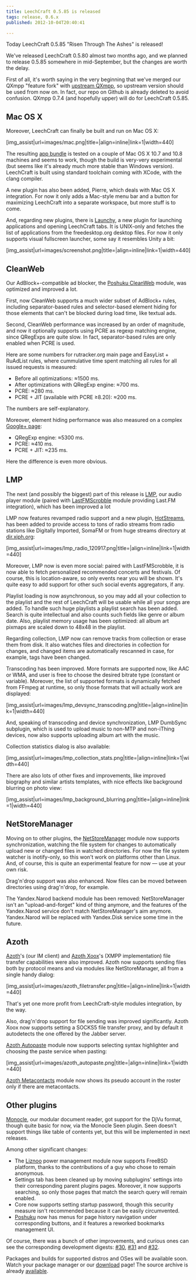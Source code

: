 ```yaml
---
title: LeechCraft 0.5.85 is released
tags: release, 0.6.x
published: 2012-10-04T20:40:41

---
```


Today LeechCraft 0.5.85 "Risen Through The Ashes" is released!

We've released LeechCraft 0.5.80 almost two months ago, and we planned
to release 0.5.85 somewhere in mid-September, but the changes are worth
the delay.

First of all, it's worth saying in the very beginning that we've merged
our QXmpp "feature fork" with [upstream
QXmpp](https://code.google.com/p/qxmpp), so upstream version should be
used from now on. In fact, our repo on Github is already deleted to
avoid confusion. QXmpp 0.7.4 (and hopefully upper) will do for
LeechCraft 0.5.85.

Mac OS X
--------

Moreover, LeechCraft can finally be built and run on Mac OS X:

\[img\_assist|url=images/mac.png|title=|align=inline|link=1|width=440\]

The resulting [app
bundle](http://sourceforge.net/projects/leechcraft/files/LeechCraft/0.5.85/leechcraft-0.5.85.dmg/download)
is tested on a couple of Mac OS X 10.7 and 10.8 machines and seems to
work, though the build is very-very experimental (but seems like it's
already much more stable than Windows version). LeechCraft is built
using standard toolchain coming with XCode, with the clang compiler.

A new plugin has also been added, Pierre, which deals with Mac OS X
integration. For now it only adds a Mac-style menu bar and a button for
maximizing LeechCraft into a separate workspace, but more stuff is to
come.

And, regarding new plugins, there is [Launchy](/plugins-launchy), a new
plugin for launching applications and opening LeechCraft tabs. It is
UNIX-only and fetches the list of applications from the freedesktop.org
desktop files. For now it only supports visual fullscreen launcher, some
say it resembles Unity a bit:

\[img\_assist|url=images/screenshot.png|title=|align=inline|link=1|width=440\]

CleanWeb
--------

Our AdBlock+-compatible ad blocker, the [Poshuku
CleanWeb](/plugins-poshuku-cleanweb) module, was optimized and improved
a lot.

First, now CleanWeb supports a much wider subset of AdBlock+ rules,
including separator-based rules and selector-based element hiding for
those elements that can't be blocked during load time, like textual
ads.

Second, CleanWeb performance was increased by an order of magnitude, and
now it optionally supports using PCRE as regexp matching engine, since
QRegExps are quite slow. In fact, separator-based rules are only enabled
when PCRE is used.

Here are some numbers for rutracker.org main page and EasyList +
RuAdList rules, where cummulative time spent matching all rules for all
issued requests is measured:

- Before all optimizations: ≈1500 ms.
- After optimizations with QRegExp engine: ≈700 ms.
- PCRE: ≈280 ms.
- PCRE + JIT (available with PCRE ≥8.20): ≈200 ms.

The numbers are self-explanatory.

Moreover, element hiding performance was also measured on a complex
[Google+
page](https://plus.google.com/115250422803614415116/posts/hMT5kW8LKJk):

- QRegExp engine: ≈5300 ms.
- PCRE: ≈410 ms.
- PCRE + JIT: ≈235 ms.

Here the difference is even more obvious.

LMP
---

The next (and possibly the biggest) part of this release is
[LMP](/plugins-lmp), our audio player module (paired with
[LastFMScrobble](/plugins-lastfmscrobble) module providing Last.FM
integration), which has been improved a lot

LMP now features revamped radio support and a new plugin,
[HotStreams](/plugins-hotstreams), has been added to provide access to
tons of radio streams from radio stations like Digitally Imported,
SomaFM or from huge streams directory at
[dir.xiph.org](http://dir.xiph.org):

\[img\_assist|url=images/lmp\_radio\_120917.png|title=|align=inline|link=1|width=440\]

Moreover, LMP now is even more social: paired with LastFMScrobble, it is
now able to fetch personalized recommended concerts and festivals. Of
course, this is location-aware, so only events near you will be shown.
It's quite easy to add support for other such social events aggregators,
if any.

Playlist loading is now asynchronous, so you may add all your collection
to the playlist and the rest of LeechCraft will be usable while all your
songs are added. To handle such huge playlists a playlist search has
been added. Search is quite intellectual and also counts such fields
like genre or album date. Also, playlist memory usage has been
optimized: all album art pixmaps are scaled down to 48x48 in the
playlist.

Regarding collection, LMP now can remove tracks from collection or erase
them from disk. It also watches files and directories in collection for
changes, and changed items are automatically rescanned in case, for
example, tags have been changed.

Transcoding has been improved. More formats are supported now, like AAC
or WMA, and user is free to choose the desired bitrate type (constant or
variable). Moreover, the list of supported formats is dynamically
fetched from FFmpeg at runtime, so only those formats that will actually
work are displayed:

\[img\_assist|url=images/lmp\_devsync\_transcoding.png|title=|align=inline|link=1|width=440\]

And, speaking of transcoding and device synchronization, LMP DumbSync
subplugin, which is used to upload music to non-MTP and non-iThing
devices, now also supports uploading album art with the music.

Collection statistics dialog is also available:

\[img\_assist|url=images/lmp\_collection\_stats.png|title=|align=inline|link=1|width=440\]

There are also lots of other fixes and improvements, like improved
biography and similar artists templates, with nice effects like
background blurring on photo view:

\[img\_assist|url=images/lmp\_background\_blurring.png|title=|align=inline|link=1|width=440\]

NetStoreManager
---------------

Moving on to other plugins, the
[NetStoreManager](/plugins-netstoremanager) module now supports
synchronization, watching the file system for changes to automatically
upload new or changed files in watched directories. For now the file
system watcher is inotify-only, so this won't work on platforms other
than Linux. And, of course, this is quite an experimental feature for
now — use at your own risk.

Drag'n'drop support was also enhanced. Now files can be moved between
directories using drag'n'drop, for example.

The Yandex.Narod backend module has been removed: NetStoreManager isn't
an "upload-and-forget" kind of thing anymore, and the features of the
Yandex.Narod service don't match NetStoreManager's aim anymore.
Yandex.Narod will be replaced with Yandex.Disk service some time in the
future.

Azoth
-----

[Azoth](/plugins-azoth)'s (our IM client) and [Azoth
Xoox](/plugins-azoth-xoox)'s (XMPP implementation) file transfer
capabilities were also improved. Azoth now supports sending files both
by protocol means and via modules like NetStoreManager, all from a
single handy dialog:

\[img\_assist|url=images/azoth\_filetransfer.png|title=|align=inline|link=1|width=440\]

That's yet one more profit from LeechCraft-style modules integration, by
the way.

Also, drag'n'drop support for file sending was improved significantly.
Azoth Xoox now supports setting a SOCKS5 file transfer proxy, and by
default it autodetects the one offered by the Jabber server.

[Azoth Autopaste](/plugins-azoth-autopaste) module now supports
selecting syntax highlighter and choosing the paste service when
pasting:

\[img\_assist|url=images/azoth\_autopaste.png|title=|align=inline|link=1|width=440\]

[Azoth Metacontacts](/plugins-azoth-metacontacts) module now shows its
pseudo account in the roster only if there are metacontacts.

Other plugins
-------------

[Monocle](/plugins-monocle), our modular document reader, got support
for the DjVu format, though quite basic for now, via the Monocle Seen
plugin. Seen doesn't support things like table of contents yet, but this
will be implemented in next releases.

Among other significant changes:

- The [Liznoo](/plugins-liznoo) power management module now supports
  FreeBSD platform, thanks to the contributions of a guy who chose to
  remain anonymous.
- Settings tab has been cleaned up by moving subplugins' settings into
  their corresponding parent plugins pages. Moreover, it now supports
  searching, so only those pages that match the search query will
  remain enabled.
- Core now supports setting startup password, though this security
  measure isn't recommended because it can be easily circumvented.
- [Poshuku](/plugins-poshuku) now has menus for page history
  navigation under corresponding buttons, and it features a reworked
  bookmarks management UI.

Of course, there was a bunch of other improvements, and curious ones can
see the corresponding development digests: [\#30](/devel-digest-30),
[\#31](/devel-digest-31) and [\#32](/devel-digest-32).

Packages and builds for supported distros and OSes will be available
soon. Watch your package manager or our [download](/plugins) page! The
source archive is already
[available](http://sourceforge.net/projects/leechcraft/files/LeechCraft/0.5.85/leechcraft-0.5.85.tar.xz/download).
